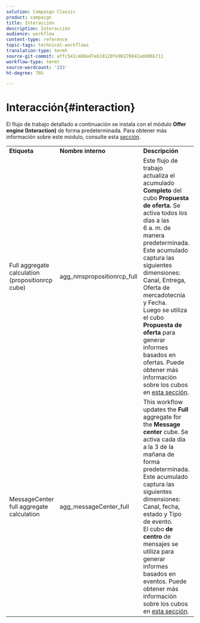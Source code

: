 ```yaml
---
solution: Campaign Classic
product: campaign
title: Interacción
description: Interacción
audience: workflow
content-type: reference
topic-tags: technical-workflows
translation-type: tm+mt
source-git-commit: affc541c480ad7e618120fe90270841add06b711
workflow-type: tm+mt
source-wordcount: '153'
ht-degree: 76%

---
```



# Interacción{#interaction}

El flujo de trabajo detallado a continuación se instala con el módulo **Offer engine (Interaction)** de forma predeterminada. Para obtener más información sobre este módulo, consulte esta [sección](../../interaction/using/interaction-and-offer-management.md).

<table> 
 <tbody> 
  <tr> 
   <td> <strong>Etiqueta</strong><br /> </td> 
   <td> <strong>Nombre interno</strong><br /> </td> 
   <td> <strong>Descripción</strong><br /> </td> 
  </tr> 
  <tr> 
   <td> <span class="uicontrol">Full aggregate calculation (propositionrcp cube)</span> <br /> </td> 
   <td> <span class="uicontrol">agg_nmspropositionrcp_full</span><br /> </td> 
   <td> Este flujo de trabajo actualiza el acumulado <strong>Completo</strong> del cubo <strong>Propuesta de oferta. </strong> Se activa todos los días a las 6 a. m. de manera predeterminada. Este acumulado captura las siguientes dimensiones: Canal, Entrega, Oferta de mercadotecnia y Fecha.<br /> Luego se utiliza el cubo <strong>Propuesta de oferta</strong> para generar informes basados en ofertas. Puede obtener más información sobre los cubos en <a href="../../reporting/using/about-cubes.md">esta sección</a>.<br /> </td> 
  </tr> 
   <tr> 
   <td> <span class="uicontrol">MessageCenter full aggregate calculation</span> <br /> </td> 
   <td> <span class="uicontrol">agg_messageCenter_full</span> <br /> </td> 
   <td> This workflow updates the <strong>Full</strong> aggregate for the <strong>Message center</strong> cube. Se activa cada día a la 3 de la mañana de forma predeterminada. Este acumulado captura las siguientes dimensiones: Canal, fecha, estado y Tipo de evento.<br /> El cubo <strong>de centro</strong> de mensajes se utiliza para generar informes basados en eventos. Puede obtener más información sobre los cubos en <a href="../../reporting/using/about-cubes.md">esta sección</a>.<br /> </td> 
   <td> <br /> </td> 
  </tr> 
 </tbody> 
</table>

